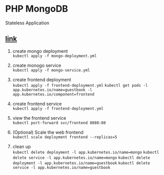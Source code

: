 # PHP MongoDB

Stateless Application

## [link](https://kubernetes.io/docs/tutorials/stateless-application/guestbook/)

1. create mongo deployment  
   `kubectl apply -f mongo-deployment.yml`

2. create monogo service  
   `kubectl apply -f mongo-service.yml`

3. create frontend deployment  
   `kubectl apply -f frontend-deployment.yml`
   `kubectl get pods -l app.kubernetes.io/name=guestbook -l app.kubernetes.io/component=frontend`
4. create frontend service  
   `kubectl apply -f frontend-deployment.yml`

5. view the frontend service  
   `kubectl port-forward svc/frontend 8080:80`

6. (Optional) Scale the web frontend  
   `kubectl scale deployment frontend --replicas=5`

7. clean up  
   `kubectl delete deployment -l app.kubernetes.io/name=mongo`
   `kubectl delete service -l app.kubernetes.io/name=mongo`
   `kubectl delete deployment -l app.kubernetes.io/name=guestbook`
   `kubectl delete service -l app.kubernetes.io/name=guestbook`